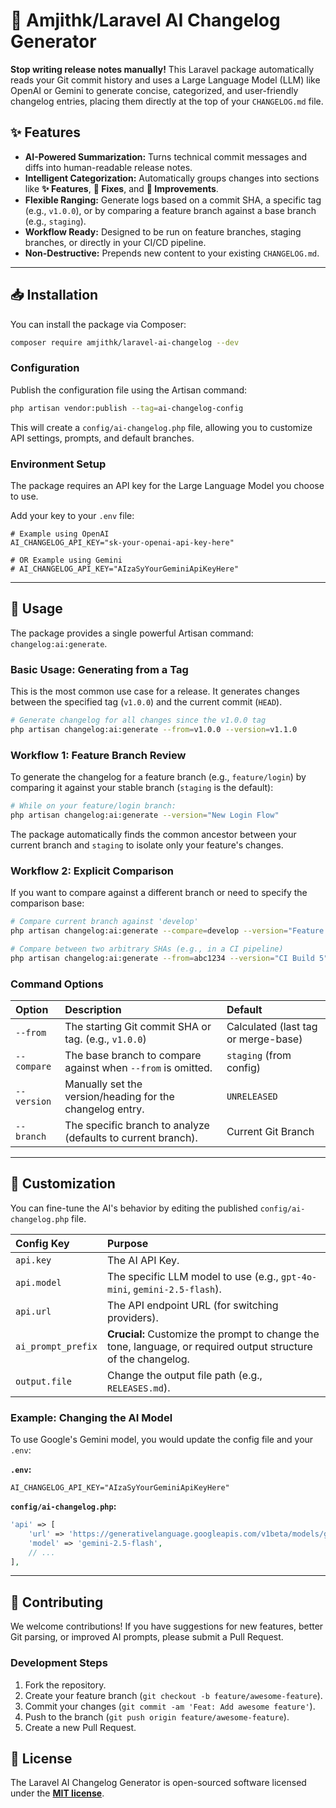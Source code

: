 # 🤖 Amjithk/Laravel AI Changelog Generator

[](https://www.google.com/search?q=https://packagist.org/packages/amjithk/laravel-ai-changelog)
[](https://www.google.com/search?q=https://packagist.org/packages/amjithk/laravel-ai-changelog)
[](LICENSE.md)

**Stop writing release notes manually\!** This Laravel package automatically reads your Git commit history and uses a Large Language Model (LLM) like OpenAI or Gemini to generate concise, categorized, and user-friendly changelog entries, placing them directly at the top of your `CHANGELOG.md` file.

## ✨ Features

  * **AI-Powered Summarization:** Turns technical commit messages and diffs into human-readable release notes.
  * **Intelligent Categorization:** Automatically groups changes into sections like **✨ Features**, **🐛 Fixes**, and **🚀 Improvements**.
  * **Flexible Ranging:** Generate logs based on a commit SHA, a specific tag (e.g., `v1.0.0`), or by comparing a feature branch against a base branch (e.g., `staging`).
  * **Workflow Ready:** Designed to be run on feature branches, staging branches, or directly in your CI/CD pipeline.
  * **Non-Destructive:** Prepends new content to your existing `CHANGELOG.md`.

-----

## 📥 Installation

You can install the package via Composer:

```bash
composer require amjithk/laravel-ai-changelog --dev
```

### Configuration

Publish the configuration file using the Artisan command:

```bash
php artisan vendor:publish --tag=ai-changelog-config
```

This will create a `config/ai-changelog.php` file, allowing you to customize API settings, prompts, and default branches.

### Environment Setup

The package requires an API key for the Large Language Model you choose to use.

Add your key to your `.env` file:

```env
# Example using OpenAI
AI_CHANGELOG_API_KEY="sk-your-openai-api-key-here"

# OR Example using Gemini
# AI_CHANGELOG_API_KEY="AIzaSyYourGeminiApiKeyHere"
```

-----

## 🚀 Usage

The package provides a single powerful Artisan command: `changelog:ai:generate`.

### Basic Usage: Generating from a Tag

This is the most common use case for a release. It generates changes between the specified tag (`v1.0.0`) and the current commit (`HEAD`).

```bash
# Generate changelog for all changes since the v1.0.0 tag
php artisan changelog:ai:generate --from=v1.0.0 --version=v1.1.0
```

### Workflow 1: Feature Branch Review

To generate the changelog for a feature branch (e.g., `feature/login`) by comparing it against your stable branch (`staging` is the default):

```bash
# While on your feature/login branch:
php artisan changelog:ai:generate --version="New Login Flow"
```

The package automatically finds the common ancestor between your current branch and `staging` to isolate only your feature's changes.

### Workflow 2: Explicit Comparison

If you want to compare against a different branch or need to specify the comparison base:

```bash
# Compare current branch against 'develop'
php artisan changelog:ai:generate --compare=develop --version="Feature Merge"

# Compare between two arbitrary SHAs (e.g., in a CI pipeline)
php artisan changelog:ai:generate --from=abc1234 --version="CI Build 5"
```

### Command Options

| Option | Description | Default |
| :--- | :--- | :--- |
| `--from` | The starting Git commit SHA or tag. (e.g., `v1.0.0`) | Calculated (last tag or merge-base) |
| `--compare` | The base branch to compare against when `--from` is omitted. | `staging` (from config) |
| `--version` | Manually set the version/heading for the changelog entry. | `UNRELEASED` |
| `--branch` | The specific branch to analyze (defaults to current branch). | Current Git Branch |

-----

## 🔧 Customization

You can fine-tune the AI's behavior by editing the published `config/ai-changelog.php` file.

| Config Key | Purpose |
| :--- | :--- |
| `api.key` | The AI API Key. |
| `api.model` | The specific LLM model to use (e.g., `gpt-4o-mini`, `gemini-2.5-flash`). |
| `api.url` | The API endpoint URL (for switching providers). |
| `ai_prompt_prefix` | **Crucial:** Customize the prompt to change the tone, language, or required output structure of the changelog. |
| `output.file` | Change the output file path (e.g., `RELEASES.md`). |

### Example: Changing the AI Model

To use Google's Gemini model, you would update the config file and your `.env`:

**`.env`:**

```env
AI_CHANGELOG_API_KEY="AIzaSyYourGeminiApiKeyHere"
```

**`config/ai-changelog.php`:**

```php
'api' => [
    'url' => 'https://generativelanguage.googleapis.com/v1beta/models/gemini-2.5-flash:generateContent',
    'model' => 'gemini-2.5-flash',
    // ...
],
```

-----

## 🤝 Contributing

We welcome contributions\! If you have suggestions for new features, better Git parsing, or improved AI prompts, please submit a Pull Request.

### Development Steps

1.  Fork the repository.
2.  Create your feature branch (`git checkout -b feature/awesome-feature`).
3.  Commit your changes (`git commit -am 'Feat: Add awesome feature'`).
4.  Push to the branch (`git push origin feature/awesome-feature`).
5.  Create a new Pull Request.

## 📄 License

The Laravel AI Changelog Generator is open-sourced software licensed under the **[MIT license](LICENSE.md)**.